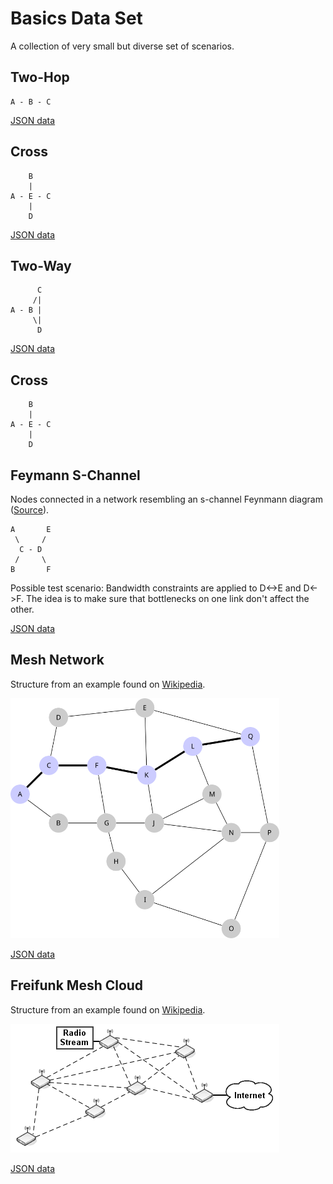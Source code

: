 # Basics Data Set

A collection of very small but diverse set of scenarios.

## Two-Hop

```
A - B - C
```

[JSON data](two_hop.json)

## Cross

```
    B
    |
A - E - C
    |
    D
```

[JSON data](cross.json)

## Two-Way

```
      C
     /|
A - B |
     \|
      D
```

[JSON data](two_way.json)

## Cross

```
    B
    |
A - E - C
    |
    D
```

## Feymann S-Channel

Nodes connected in a network resembling an s-channel Feynmann diagram ([Source](https://github.com/yggdrasil-network/yggdrasil-go/blob/master/misc/run-schannel-netns)).

```
A       E
 \     /
  C - D
 /     \
B       F
```

Possible test scenario:
Bandwidth constraints are applied to D<->E and D<->F.
The idea is to make sure that bottlenecks on one link don't affect the other.

[JSON data](feymann_s_channel.json)

## Mesh Network

Structure from an example found on [Wikipedia](https://commons.wikimedia.org/wiki/File:17_node_mesh_network.svg).

<img src="17_node_mesh_network.svg" width="430">

[JSON data](17_node_mesh_network.json)

## Freifunk Mesh Cloud

Structure from an example found on [Wikipedia](https://commons.wikimedia.org/wiki/File:Freifunk_mesh_cloud.png).

![image](freifunk_mesh_cloud.png)

[JSON data](freifunk_mesh_cloud.json)

